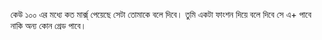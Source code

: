 কেউ ১০০ এর মধ্যে কত মার্ক্স্ পেয়েছে সেটা তোমাকে বলে দিবে। তুমি একটা ফাংশন দিয়ে বলে দিবে সে এ+ পাবে নাকি অন্য কোন গ্রেড পাবে। 